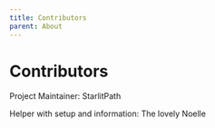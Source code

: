 ```yaml
---
title: Contributors
parent: About
---
```


# Contributors

Project Maintainer: StarlitPath

Helper with setup and information: The lovely Noelle
